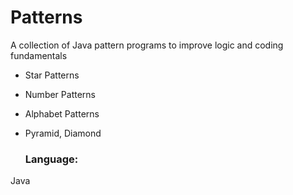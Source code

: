 # Patterns
A collection of Java pattern programs to improve logic and coding fundamentals
- Star Patterns
- Number Patterns
- Alphabet Patterns
- Pyramid, Diamond

  ### Language:
Java
